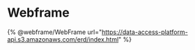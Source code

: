 # Webframe

{% @webframe/WebFrame url="https://data-access-platform-api.s3.amazonaws.com/erd/index.html" %}
